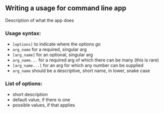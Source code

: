## Writing a usage for command line app
Description of what the app does

### Usage syntax:
* `[options]` to indicate where the options go
* `arg_name` for a required, singular arg
* `[arg_name]` for an optional, singular arg
* `arg_name...` for a required arg of which there can be many (this is rare)
* `[arg_name...]` for an arg for which any number can be supplied
* `arg_name` should be a descriptive, short name, in lower, snake case

### List of options:
* short description
* default value, if there is one
* possible values, if that applies
